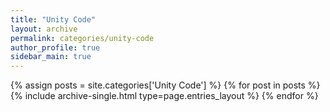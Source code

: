 ```yaml
---
title: "Unity Code"
layout: archive
permalink: categories/unity-code
author_profile: true
sidebar_main: true
---
```


{% assign posts = site.categories['Unity Code'] %}
{% for post in posts %} {% include archive-single.html type=page.entries_layout %} {% endfor %}
